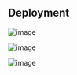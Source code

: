 ## Deployment 

![image](https://github.com/devopsnov23/k8s-training/assets/150913274/d46949bd-28b3-4690-9135-9291bb06bad9)

![image](https://github.com/devopsnov23/k8s-training/assets/150913274/2530fe97-9f1c-4984-8f1a-ca73f1bb4e9c)

![image](https://github.com/devopsnov23/k8s-training/assets/150913274/4d5da8df-693f-404c-8f97-d1fc7054171f)

